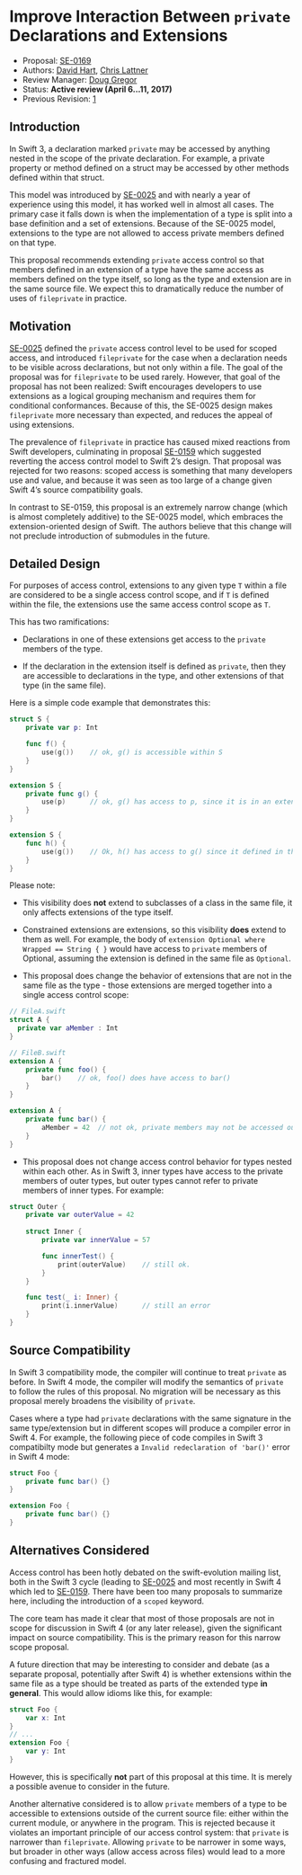 # Improve Interaction Between `private` Declarations and Extensions

* Proposal: [SE-0169](0169-improve-interaction-between-private-declarations-and-extensions.md)
* Authors: [David Hart](http://github.com/hartbit), [Chris Lattner](https://github.com/lattner)
* Review Manager: [Doug Gregor](https://github.com/DougGregor)
* Status: **Active review (April 6...11, 2017)**
* Previous Revision: [1][Revision 1]

## Introduction

In Swift 3, a declaration marked `private` may be accessed by anything nested in the scope of the private declaration. For example, a private property or method defined on a struct may be accessed by other methods defined within that struct.  

This model was introduced by [SE-0025](0025-scoped-access-level.md) and with nearly a year of experience using this model, it has worked well in almost all cases. The primary case it falls down is when the implementation of a type is split into a base definition and a set of extensions. Because of the SE-0025 model, extensions to the type are not allowed to access private members defined on that type.

This proposal recommends extending `private` access control so that members defined in an extension of a type have the same access as members defined on the type itself, so long as the type and extension are in the same source file.  We expect this to dramatically reduce the number of uses of `fileprivate` in practice.

## Motivation

[SE-0025](0025-scoped-access-level.md) defined the `private` access control level to be used for scoped access, and introduced `fileprivate` for the case when a declaration needs to be visible across declarations, but not only within a file.  The goal of the proposal was for `fileprivate` to be used rarely. However, that goal of the proposal has not been realized: Swift encourages developers to use extensions as a logical grouping mechanism and requires them for conditional conformances.  Because of this, the SE-0025 design makes `fileprivate` more necessary than expected, and reduces the appeal of using extensions.

The prevalence of `fileprivate` in practice has caused mixed reactions from Swift developers, culminating in proposal [SE-0159](0159-fix-private-access-levels.md) which suggested reverting the access control model to Swift 2’s design.  That proposal was rejected for two reasons: scoped access is something that many developers use and value, and because it was seen as too large of a change given Swift 4’s source compatibility goals.

In contrast to SE-0159, this proposal is an extremely narrow change (which is almost completely additive) to the SE-0025 model, which embraces the extension-oriented design of Swift. The authors believe that this change will not preclude introduction of submodules in the future.


## Detailed Design

For purposes of access control, extensions to any given type `T` within a file are
considered to be a single access control scope, and if `T` is defined within the
file, the extensions use the same access control scope as `T`.

This has two ramifications: 

* Declarations in one of these extensions get access to the `private` members of the type.

* If the declaration in the extension itself is defined as `private`, then they are accessible to declarations in the type, and other extensions of that type (in the same file).

Here is a simple code example that demonstrates this:

```swift
struct S {
    private var p: Int

    func f() { 
        use(g())    // ok, g() is accessible within S
    }
}

extension S {
    private func g() {
        use(p)      // ok, g() has access to p, since it is in an extension on S.
    }
}

extension S {
    func h() {
        use(g())    // Ok, h() has access to g() since it defined in the access control scope for S.
    }
}
```

Please note:

* This visibility does **not** extend to subclasses of a class in the same file, it only affects extensions of the type itself.

* Constrained extensions are extensions, so this visibility **does** extend to them as well. For example, the body of `extension Optional where Wrapped == String { }` would have access to `private` members of Optional, assuming the extension is defined in the same file as `Optional`.

* This proposal does change the behavior of extensions that are not in the same file as the type - those extensions are merged together into a single access control scope:

```swift
// FileA.swift
struct A {
  private var aMember : Int 
}

// FileB.swift
extension A {
    private func foo() {
        bar()    // ok, foo() does have access to bar()
    }
}

extension A {
    private func bar() {
        aMember = 42  // not ok, private members may not be accessed outside their file.
    }
}
```

* This proposal does not change access control behavior for types nested within each other. As in Swift 3, inner types have access to the private members of outer types, but outer types cannot refer to private members of inner types.  For example:

```swift
struct Outer {
    private var outerValue = 42
    
    struct Inner {
        private var innerValue = 57

        func innerTest() {
            print(outerValue)    // still ok.
        }
    }

    func test(_ i: Inner) {
        print(i.innerValue)      // still an error
    }
}
```

## Source Compatibility

In Swift 3 compatibility mode, the compiler will continue to treat `private` as before. In Swift 4 mode, the compiler will modify the semantics of `private` to follow the rules of this proposal. No migration will be necessary as this proposal merely broadens the visibility of `private`.

Cases where a type had `private` declarations with the same signature in the same type/extension but in different scopes will produce a compiler error in Swift 4. For example, the following piece of code compiles in Swift 3 compatibilty mode but generates a `Invalid redeclaration of 'bar()'` error in Swift 4 mode:

```swift
struct Foo {
    private func bar() {}
}

extension Foo {
    private func bar() {}
}
```

## Alternatives Considered

Access control has been hotly debated on the swift-evolution mailing list, both in the Swift 3 cycle (leading to [SE-0025](0025-scoped-access-level.md) and most recently in Swift 4 which led to [SE-0159](0159-fix-private-access-levels.md). There have been too many proposals to summarize here, including the introduction of a `scoped` keyword.

The core team has made it clear that most of those proposals are not in scope for discussion in Swift 4 (or any later release), given the significant impact on source compatibility. This is the primary reason for this narrow scope proposal.

A future direction that may be interesting to consider and debate (as a separate proposal, potentially after Swift 4) is whether extensions within the same file as a type should be treated as parts of the extended type **in general**.  This would allow idioms like this, for example:


```swift
struct Foo {
    var x: Int
}
// ...
extension Foo {
    var y: Int
}
```

However, this is specifically **not** part of this proposal at this time. It is merely a possible avenue to consider in the future.


Another alternative considered is to allow `private` members of a type to be
accessible to extensions outside of the current source file: either within
the current module, or anywhere in the program.  This is rejected because it
violates an important principle of our access control system: that `private` is
narrower than `fileprivate`.  Allowing `private` to be narrower in some ways, 
but broader in other ways (allow access across files) would lead to a more
confusing and fractured model.


[Revision 1]: https://github.com/apple/swift-evolution/blob/e0e04f785dbf5bff138b75e9c47bf94e7db28447/proposals/0169-improve-interaction-between-private-declarations-and-extensions.md


